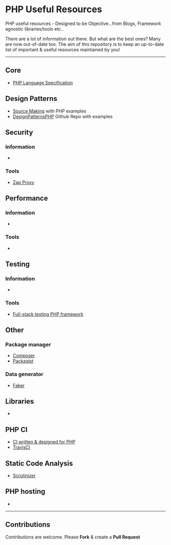 # PHP Useful Resources

PHP useful resources - Designed to be Objective...from Blogs, Framework agnostic libraries/tools etc..

There are a lot of information out there. But what are the best ones? Many are now out-of-date too. The aim of this repository is to keep an up-to-date list of important & useful resources maintained by you!

---

## Core

* [PHP Language Specification](https://github.com/php/php-langspec)

## Design Patterns

* [Source Making](http://sourcemaking.com/design_patterns) with PHP examples
* [DesignPatternsPHP](https://github.com/domnikl/DesignPatternsPHP) Github Repo with examples

## Security

### Information

*

### Tools

* [Zap Proxy](https://www.owasp.org/index.php/OWASP_Zed_Attack_Proxy_Project)

## Performance

### Information

*

### Tools

*

## Testing

### Information

*

### Tools

* [Full-stack testing PHP framework](https://github.com/Codeception/Codeception)

## Other

### Package manager

* [Composer](https://getcomposer.org)
* [Packagist](https://packagist.org)
 
### Data generator

* [Faker](https://github.com/fzaninotto/Faker)

## Libraries

* 

## PHP CI

* [CI written & designed for PHP](https://www.phptesting.org)
* [TravisCI](http://docs.travis-ci.com/user/languages/php/)
 
## Static Code Analysis

* [Scrutinizer](https://scrutinizer-ci.com)

## PHP hosting

* 

---

## Contributions

Contributions are welcome. Please **Fork** & create a **Pull Request**
